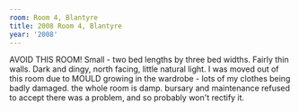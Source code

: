 ```yaml
---
room: Room 4, Blantyre
title: 2008 Room 4, Blantyre
year: '2008'
---
```


AVOID THIS ROOM! Small - two bed lengths by three bed widths.  Fairly thin walls. Dark and dingy, north facing, little natural light.  I was moved out of this room due to MOULD growing in the wardrobe - lots of my clothes being badly damaged.  the whole room is damp.  bursary and maintenance refused to accept there was a problem, and so probably won't rectify it.